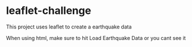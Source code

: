 # leaflet-challenge

This project uses leaflet to create a earthquake data

When using html, make sure to hit Load Earthquake Data or you cant see it
